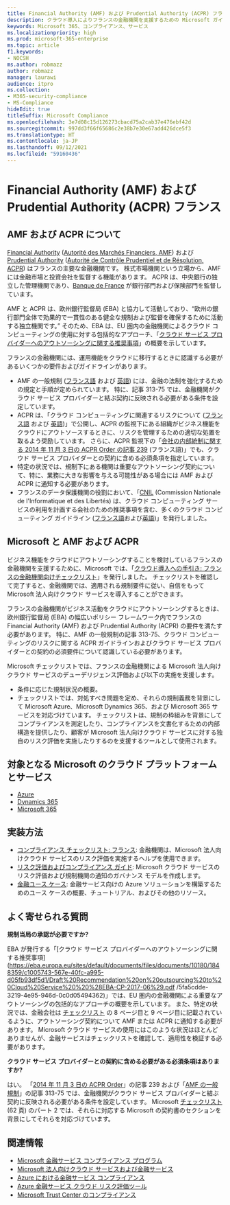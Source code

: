 ```yaml
---
title: Financial Authority (AMF) および Prudential Authority (ACPR) フランス
description: クラウド導入によりフランスの金融機関を支援するための Microsoft ガイダンスです。
keywords: Microsoft 365、コンプライアンス、サービス
ms.localizationpriority: high
ms.prod: microsoft-365-enterprise
ms.topic: article
f1.keywords:
- NOCSH
ms.author: robmazz
author: robmazz
manager: laurawi
audience: itpro
ms.collection:
- M365-security-compliance
- MS-Compliance
hideEdit: true
titleSuffix: Microsoft Compliance
ms.openlocfilehash: 3e7d08c15d126273cbacd75a2cab37e476ebf42d
ms.sourcegitcommit: 997dd3f66f65686c2e38b7e30e67add426dce5f3
ms.translationtype: HT
ms.contentlocale: ja-JP
ms.lasthandoff: 09/12/2021
ms.locfileid: "59160436"
---
```

# <a name="financial-authority-amf-and-prudential-authority-acpr-france"></a>Financial Authority (AMF) および Prudential Authority (ACPR) フランス

## <a name="about-the-amf-and-acpr"></a>AMF および ACPR について

[Financial Authority](https://www.amf-france.org/en) ([Autorité des Marchés Financiers, AMF](https://www.amf-france.org/)) および [Prudential Authority](https://acpr.banque-france.fr/en/page-sommaire/about-acpr) ([Autorité de Contrôle Prudentiel et de Résolution, ACPR](https://acpr.banque-france.fr/)) はフランスの主要な金融機関です。 株式市場機関という立場から、AMF には金融市場と投資会社を監督する機能があります。 ACPR は、中央銀行の独立した管理機関であり、[Banque de France](https://www.banque-france.fr/) が銀行部門および保険部門を監督しています。  
  
AMF と ACPR は、欧州銀行監督局 (EBA) と協力して活動しており、“欧州の銀行部門全体で効果的で一貫性のある健全な規制および監督を確保するために活動する独立機関です。” そのため、EBA は、EU 圏内の金融機関によるクラウド コンピューティングの使用に対する包括的なアプローチ、「[クラウド サービス プロバイダーへのアウトソーシングに関する推奨事項](https://eba.europa.eu/sites/default/documents/files/documents/10180/1848359/c1005743-567e-40fc-a995-d05fb93df5d1/Draft%20Recommendation%20on%20outsourcing%20to%20Cloud%20Service%20%20%28EBA-CP-2017-06%29.pdf )」の概要を示しています。  
  
フランスの金融機関には、運用機能をクラウドに移行するときに認識する必要があるいくつかの要件およびガイドラインがあります。

- AMF の一般規制 ([フランス語](https://amf-france.org/eli/fr/aai/amf/rg/livre/1/fr.html) および [英語](https://amf-france.org/eli/fr/aai/amf/rg/20180103/notes/en.pdf)) には、金融の法制を強化するための規定と手順が定められています。 特に、記事 313-75 では、金融機関がクラウド サービス プロバイダーと結ぶ契約に反映される必要がある条件を設定しています。
- ACPR は、「クラウド コンピューティングに関連するリスクについて ([フランス語](https://acpr.banque-france.fr/sites/default/files/medias/documents/201307-risques-associes-au-cloud-computing.pdf) および [英語](https://acpr.banque-france.fr/sites/default/files/medias/documents/201307-the-risks-associated-with-cloud-computing.pdf))」で公開し、ACPR の監視下にある組織がビジネス機能をクラウドにアウトソースするときに、リスクを管理するための適切な処置を取るよう奨励しています。 さらに、ACPR 監視下の「[会社の内部統制に関する 2014 年 11 月 3 日の ACPR Order の記事 239](https://www.legifrance.gouv.fr/affichTexte.do?cidTexte=JORFTEXT000029700770&categorieLien=id) (フランス語)」でも、クラウド サービス プロバイダーとの契約に含める必須条項を指定しています。
- 特定の状況では、規制下にある機関は重要なアウトソーシング契約について、特に、業務に大きな影響を与える可能性がある場合には AMF および ACPR に通知する必要があります。
- フランスのデータ保護機関の役割において、「[CNIL](https://www.cnil.fr/en/home) (Commission Nationale de l'Informatique et des Libertés) は、クラウド コンピューティング サービスの利用を計画する会社のための推奨事項を含む、多くのクラウド コンピューティング ガイドライン ([フランス語](https://www.cnil.fr/sites/default/files/typo/document/Recommandations_pour_les_entreprises_qui_envisagent_de_souscrire_a_des_services_de_Cloud.pdf)および[英語](https://www.cnil.fr/sites/default/files/typo/document/Recommendations_for_companies_planning_to_use_Cloud_computing_services.pdf))」を発行しました。

## <a name="microsoft-and-the-amf-and-acpr"></a>Microsoft と AMF および ACPR

ビジネス機能をクラウドにアウトソーシングすることを検討しているフランスの金融機関を支援するために、Microsoft では、「[クラウド導入への手引き: フランスの金融機関向けチェックリスト](https://aka.ms/FinServ-Guide-France)」を発行しました。 チェックリストを確認して完了すると、金融機関では、適用される規制要件に従い、自信をもって Microsoft 法人向けクラウド サービスを導入することができます。  
  
フランスの金融機関がビジネス活動をクラウドにアウトソーシングするときは、欧州銀行監督局 (EBA) の幅広いポリシー フレームワーク内でフランスの Financial Authority (AMF) および Prudential Authority (ACPR) の要件を満たす必要があります。 特に、AMF の一般規制の記事 313-75、クラウド コンピューティングのリスクに関する ACPR ガイドラインおよびクラウド サービス プロバイダーとの契約の必須要件について認識している必要があります。  
  
Microsoft チェックリストでは、フランスの金融機関による Microsoft 法人向けクラウド サービスのデューデリジェンス評価および以下の実施を支援します。

- 条件に応じた規制状況の概要。
- チェックリストでは、対処すべき問題を定め、それらの規制義務を背景にして Microsoft Azure、Microsoft Dynamics 365、および Microsoft 365 サービスを対応づけています。 チェックリストは、規制の枠組みを背景にしてコンプライアンスを測定したり、コンプライアンスを文書化するための内部構造を提供したり、顧客が Microsoft 法人向けクラウド サービスに対する独自のリスク評価を実施したりするのを支援するツールとして使用されます。

## <a name="microsoft-in-scope-cloud-platforms--services"></a>対象となる Microsoft のクラウド プラットフォームとサービス

- [Azure](https://aka.ms/AzureCompliance)
- [Dynamics 365](https://aka.ms/d365-compliance-list)
- [Microsoft 365](https://aka.ms/o365-compliance-framework)

## <a name="how-to-implement"></a>実装方法

- [コンプライアンス チェックリスト: フランス](https://aka.ms/FinServ-Guide-France): 金融機関は、Microsoft 法人向けクラウド サービスのリスク評価を実施するヘルプを使用できます。
- [リスク評価およびコンプライアンス ガイド](https://aka.ms/RiskGovernanceGuide): Microsoft クラウド サービスのリスク評価および規制機関の通知のガバナンス モデルを作成します。
- [金融ユース ケース](/azure/industry/financial/): 金融サービス向けの Azure ソリューションを構築するためのユース ケースの概要、チュートリアル、およびその他のリソース。

## <a name="frequently-asked-questions"></a>よく寄せられる質問

**規制当局の承認が必要ですか?**

EBA が発行する「[クラウド サービス プロバイダーへのアウトソーシングに関する推奨事項](https://eba.europa.eu/sites/default/documents/files/documents/10180/1848359/c1005743-567e-40fc-a995-d05fb93df5d1/Draft%20Recommendation%20on%20outsourcing%20to%20Cloud%20Service%20%20%28EBA-CP-2017-06%29.pdf /5fa5cdde-3219-4e95-946d-0c0d05494362)」では、EU 圏内の金融機関による重要なアウトソーシングの包括的なアプローチの概要を示しています。 また、特定の状況では、金融会社は [チェックリスト](https://aka.ms/FinServ-Guide-France) の 8 ページ目と 9 ページ目に記載されているように、アウトソーシング契約について AMF または ACPR に通知する必要があります。 Microsoft クラウド サービスの使用にはこのような状況はほとんどありませんが、金融サービスはチェックリストを確認して、適用性を検証する必要があります。

**クラウド サービス プロバイダーとの契約に含める必要がある必須条項はありますか?**

はい。 「[2014 年 11 月 3 日の ACPR Order](https://www.legifrance.gouv.fr/affichTexte.do?cidTexte=JORFTEXT000029700770&categorieLien=id)」の記事 239 および「[AMF の一般規制](https://www.amf-france.org/eli/fr/aai/amf/rg/livre/1/fr.html)」の記事 313-75 では、金融機関がクラウド サービス プロバイダーと結ぶ契約に反映される必要がある条件を設定しています。 Microsoft [チェックリスト](https://aka.ms/FinServ-Guide-France) (62 頁) のパート 2 では、それらに対応する Microsoft の契約書のセクションを背景にしてそれらを対応づけています。

## <a name="resources"></a>関連情報

- [Microsoft 金融サービス コンプライアンス プログラム](https://aka.ms/FSCP-Print)
- [Microsoft 法人向けクラウド サービスおよび金融サービス](https://servicetrust.microsoft.com/viewpage/financialservicesoverview)
- [Azure における金融サービス コンプライアンス](https://azure.microsoft.com/resources/videos/azurecon-2015-financial-services-compliance-in-azure/)
- [Azure 金融サービス クラウド リスク評価ツール](https://servicetrust.microsoft.com/ViewPage/FFIECBlueprint?command=Download&downloadType=Document&downloadId=079a1973-711a-428f-9312-9ddd290cff7b&docTab=c726d5c0-2d1e-11e8-a485-57140ec19669_PaaS)
- [Microsoft Trust Center のコンプライアンス](https://www.microsoft.com/trust-center/compliance/compliance-overview)
